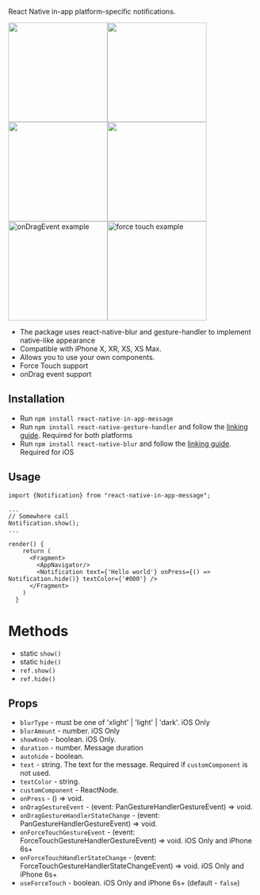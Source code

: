 React Native in-app platform-specific notifications. 


<img src="https://user-images.githubusercontent.com/17552441/50742070-67691b00-1217-11e9-94b3-c569c9a8aa9a.gif" width="200" height="200" /><img src="https://user-images.githubusercontent.com/17552441/50742065-5ae4c280-1217-11e9-9b8e-0121a09d8be1.gif" width="200" height="200" /><img src="https://user-images.githubusercontent.com/17552441/50742058-47d1f280-1217-11e9-8554-51d02d5661e3.gif" width="200" height="200" /><img src="https://user-images.githubusercontent.com/17552441/50741960-c9288580-1215-11e9-8a4f-d2baa8778329.gif" width="200" height="200" /><img src="https://user-images.githubusercontent.com/17552441/50844169-399ce700-137b-11e9-96f6-a72eb483986f.gif" alt="onDragEvent example" width="200" height="200" /><img alt="force touch example" src="https://user-images.githubusercontent.com/17552441/50844280-7b2d9200-137b-11e9-8477-bc0fc120edda.gif" width="200" height="200" />


- The package uses react-native-blur and gesture-handler to implement native-like appearance
- Compatible with iPhone X, XR, XS, XS Max.
- Allows you to use your own components.
- Force Touch support
- onDrag event support

## Installation

- Run `npm install react-native-in-app-message`
- Run `npm install react-native-gesture-handler` and follow the <a href="https://kmagiera.github.io/react-native-gesture-handler/docs/getting-started.html#installation">linking guide</a>. Required for both platforms
- Run `npm install react-native-blur` and follow the <a href="https://github.com/react-native-community/react-native-blur#installation">linking guide</a>. Required for iOS

## Usage

```
import {Notification} from "react-native-in-app-message";

...
// Somewhere call
Notification.show();
...

render() {
    return (
      <Fragment>
        <AppNavigator/>
        <Notification text={'Hello world'} onPress={() => Notification.hide()} textColor={'#000'} />
      </Fragment>
    )
  }

```

# Methods
- static `show()`
- static `hide()`
- `ref.show()`
- `ref.hide()`

## Props

- `blurType` - must be one of 'xlight' | 'light' | 'dark'. iOS Only
- `blurAmount` - number. iOS Only
- `showKnob` - boolean. iOS Only.
- `duration` - number. Message duration
- `autohide` - boolean.
- `text` - string. The text for the message. Required if `customComponent` is not used.
- `textColor` - string.
- `customComponent` - ReactNode.
- `onPress` - () => void.
- `onDragGestureEvent` - (event: PanGestureHandlerGestureEvent) => void.
- `onDragGestureHandlerStateChange` - (event: PanGestureHandlerGestureEvent) => void.
- `onForceTouchGestureEvent` - (event: ForceTouchGestureHandlerGestureEvent) => void. iOS Only and iPhone 6s+
- `onForceTouchHandlerStateChange` - (event: ForceTouchGestureHandlerStateChangeEvent) => void.  iOS Only and iPhone 6s+
- `useForceTouch` - boolean. iOS Only and iPhone 6s+ (default - `false`)
